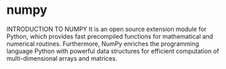 # numpy
INTRODUCTION TO NUMPY
It is an open source extension module for Python, which provides fast precompiled functions for mathematical and numerical routines. Furthermore, NumPy enriches the programming language Python with powerful data structures for efficient computation of multi-dimensional arrays and matrices.
